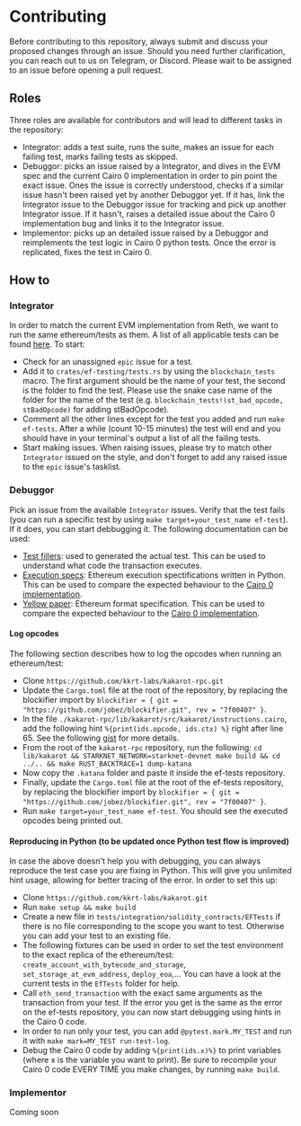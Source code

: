 # Contributing

Before contributing to this repository, always submit and discuss your proposed changes through an issue. Should you need further clarification, you can reach out to us on Telegram, or Discord. Please wait to be assigned to an issue before opening a pull request.

## Roles

Three roles are available for contributors and will lead to different tasks in the repository:

- Integrator: adds a test suite, runs the suite, makes an issue for each failing test, marks failing tests as skipped.
- Debuggor: picks an issue raised by a Integrator, and dives in the EVM spec and the current
Cairo 0 implementation in order to pin point the exact issue. Ones the issue is correctly understood, checks if a similar issue hasn't been raised yet by another Debuggor yet. If it has, link the Integrator issue to the Debuggor issue for tracking and pick up another Integrator issue. If it hasn't, raises a detailed issue about the Cairo 0 implementation bug and links it to the Integrator issue.
- Implementor: picks up an detailed issue raised by a Debuggor and reimplements the test logic in Cairo 0 python tests. Once the error is replicated, fixes the test in Cairo 0.

## How to

### Integrator

In order to match the current EVM implementation from Reth, we want to run the same ethereum/tests as them. A list of all applicable tests can be found [here](https://github.com/paradigmxyz/reth/blob/main/testing/ef-tests/tests/tests.rs#L17). To start:

- Check for an unassigned `epic` issue for a test.
- Add it to  `crates/ef-testing/tests.rs` by using the `blockchain_tests` macro. The first argument should be the name of your test, the second is the folder to find the test. Please use the snake case name of the folder for the name of the test (e.g. `blockchain_tests!(st_bad_opcode, stBadOpcode)` for adding stBadOpcode).
- Comment all the other lines except for the test you added and run `make ef-tests`.
After a while (count 10-15 minutes) the test will end and you should have in your terminal's output a list of all the failing tests.
- Start making issues. When raising issues, please try to match other `Integrator` issued on the style, and don't forget to add any raised issue to the `epic` issue's tasklist.

### Debuggor

Pick an issue from the available `Integrator` issues. Verify that the test fails (you can run a specific test by using `make target=your_test_name ef-test`). If it does, you can start debbugging it. The following documentation can be used:

- [Test fillers](https://github.com/ethereum/tests/tree/develop/src/GeneralStateTestsFiller): used to generated the actual test. This can be used to understand what code the transaction executes.
- [Execution specs](https://github.com/ethereum/execution-specs/tree/master): Ethereum execution spectifications written in Python. This can be used to compare the expected behaviour to the [Cairo 0 implementation](https://github.com/kkrt-labs/kakarot/tree/main/src).
- [Yellow paper](https://ethereum.github.io/yellowpaper/paper.pdf): Ethereum format specification. This can be used to compare the expected behaviour to the [Cairo 0 implementation](https://github.com/kkrt-labs/kakarot/tree/main/src).

#### Log opcodes

The following section describes how to log the opcodes when running an ethereum/test:

- Clone `https://github.com/kkrt-labs/kakarot-rpc.git`
- Update the `Cargo.toml` file at the root of the repository, by replacing the blockifier import by `blockifier = { git = "https://github.com/jobez/blockifier.git", rev = "7f00407" }`.
- In the file `./kakarot-rpc/lib/kakarot/src/kakarot/instructions.cairo`, add the following hint `%{print(ids.opcode, ids.ctx) %}` right after line 65. See the following [gist](https://gist.github.com/jobez/42941db9361d81778abd36309dfb60dc#file-instructions-cairo-L68-L70) for more details.
- From the root of the `kakarot-rpc` repository, run the following: `cd lib/kakarot && STARKNET_NETWORK=starknet-devnet make build && cd ../.. && make RUST_BACKTRACE=1 dump-katana`
- Now copy the `.katana` folder and paste it inside the ef-tests repository.
- Finally, update the `Cargo.toml` file at the root of the ef-tests repository, by replacing the blockifier import by `blockifier = { git = "https://github.com/jobez/blockifier.git", rev = "7f00407" }`.
- Run `make target=your_test_name ef-test`. You should see the executed opcodes being printed out.

#### Reproducing in Python (to be updated once Python test flow is improved)

In case the above doesn't help you with debugging, you can always reproduce the test case you are fixing in Python. This will give you unlimited hint usage, allowing for better tracing of the error. In order to set this up:

- Clone `https://github.com/kkrt-labs/kakarot.git`
- Run `make setup && make build`
- Create a new file in `tests/integration/solidity_contracts/EFTests` if there is no file corresponding to the scope you want to test. Otherwise you can add your test to an existing file.
- The following fixtures can be used in order to set the test environment to the exact replica of the ethereum/test: `create_account_with_bytecode_and_storage`, `set_storage_at_evm_address`, `deploy_eoa`,... You can have a look at the current tests in the `EfTests` folder for help.
- Call `eth_send_transaction` with the exact same arguments as the transaction from your test. If the error you get is the same as the error on the ef-tests repository, you can now start debugging using hints in the Cairo 0 code.
- In order to run only your test, you can add `@pytest.mark.MY_TEST` and run it with `make mark=MY_TEST run-test-log`.
- Debug the Cairo 0 code by adding `%{print(ids.x)%}` to print variables (where x is the variable you want to print). Be sure to recompile your Cairo 0 code EVERY TIME you make changes, by running `make build`.

### Implementor

Coming soon
